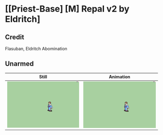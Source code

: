 # [\[Priest-Base\] \[M\] Repal v2 by Eldritch]

## Credit

Flasuban, Eldritch Abomination
	
## Unarmed

| Still | Animation |
| :---: | :-------: |
| ![Unarmed still](./Unarmed_000.png) | ![Unarmed animation](./Unarmed.gif) |
